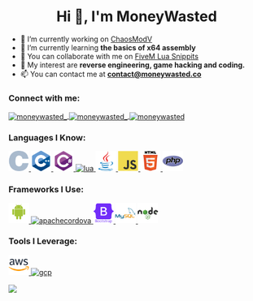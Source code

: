 <h1 align="center">Hi 👋, I'm MoneyWasted</h1>

- 🔭 I’m currently working on [ChaosModV](https://github.com/gta-chaos-mod/ChaosModV)
- 🌱 I’m currently learning **the basics of x64 assembly**
- 🤝 You can collaborate with me on [FiveM Lua Snippits](https://github.com/MoneyWasted/FiveM-Lua-Snippets)
- 💬 My interest are **reverse engineering, game hacking and coding.**
- 📫 You can contact me at **contact@moneywasted.co**

<h3 align="left">Connect with me:</h3>
<p align="left">
  <a href="https://twitter.com/moneywasted_" target="blank">
    <img align="center" src="https://cdn.jsdelivr.net/npm/simple-icons@3.0.1/icons/twitter.svg" alt="moneywasted_" height="30" width="40" />
  </a>
  <a href="https://instagram.com/moneywasted_" target="blank">
    <img align="center" src="https://cdn.jsdelivr.net/npm/simple-icons@3.0.1/icons/instagram.svg" alt="moneywasted_" height="30" width="40" />
  </a>
  <a href="https://www.youtube.com/c/moneywasted" target="blank">
    <img align="center" src="https://cdn.jsdelivr.net/npm/simple-icons@3.0.1/icons/youtube.svg" alt="moneywasted" height="30" width="40" />
  </a>
</p>

<h3 align="left">Languages I Know:</h3>
<p align="left">
  <a href="https://www.cprogramming.com/" target="_blank">
    <img src="https://raw.githubusercontent.com/devicons/devicon/master/icons/c/c-original.svg" alt="c" width="40" height="40" />
  </a>
  <a href="https://www.w3schools.com/cpp/" target="_blank">
    <img src="https://raw.githubusercontent.com/devicons/devicon/master/icons/cplusplus/cplusplus-original.svg" alt="cplusplus" width="40" height="40" />
  </a>
  <a href="https://www.w3schools.com/cs/" target="_blank">
    <img src="https://raw.githubusercontent.com/devicons/devicon/master/icons/csharp/csharp-original.svg" alt="csharp" width="40" height="40" />
  </a>
  <a href="https://www.lua.org/" target="_blank">
    <img src="https://upload.wikimedia.org/wikipedia/commons/c/cf/Lua-Logo.svg" alt="lua" width="40" height="40" />
  </a>
  <a href="https://www.java.com" target="_blank">
    <img src="https://raw.githubusercontent.com/devicons/devicon/master/icons/java/java-original.svg" alt="java" width="40" height="40" />
  </a>
  <a href="https://developer.mozilla.org/en-US/docs/Web/JavaScript" target="_blank">
    <img src="https://raw.githubusercontent.com/devicons/devicon/master/icons/javascript/javascript-original.svg" alt="javascript" width="40" height="40" />
  </a>
  <a href="https://www.w3.org/html/" target="_blank">
    <img src="https://raw.githubusercontent.com/devicons/devicon/master/icons/html5/html5-original-wordmark.svg" alt="html5" width="40" height="40" />
  </a>
  <a href="https://www.php.net" target="_blank">
    <img src="https://raw.githubusercontent.com/devicons/devicon/master/icons/php/php-original.svg" alt="php" width="40" height="40" />
  </a>
</p>

<h3 align="left">Frameworks I Use:</h3>
<p align="left">
  <a href="https://developer.android.com" target="_blank">
    <img src="https://raw.githubusercontent.com/devicons/devicon/master/icons/android/android-original-wordmark.svg" alt="android" width="40" height="40" />
  </a>
  <a href="https://cordova.apache.org/" target="_blank">
    <img src="https://www.vectorlogo.zone/logos/apache_cordova/apache_cordova-icon.svg" alt="apachecordova" width="40" height="40" />
  </a>
  <a href="https://getbootstrap.com" target="_blank">
    <img src="https://raw.githubusercontent.com/devicons/devicon/master/icons/bootstrap/bootstrap-plain-wordmark.svg" alt="bootstrap" width="40" height="40" />
  </a>
  <a href="https://www.mysql.com/" target="_blank">
    <img src="https://raw.githubusercontent.com/devicons/devicon/master/icons/mysql/mysql-original-wordmark.svg" alt="mysql" width="40" height="40" />
  </a>
  <a href="https://nodejs.org" target="_blank">
    <img src="https://raw.githubusercontent.com/devicons/devicon/master/icons/nodejs/nodejs-original-wordmark.svg" alt="nodejs" width="40" height="40" />
  </a>
</p>

<h3 align="left">Tools I Leverage:</h3>
<p align="left">
  <a href="https://aws.amazon.com" target="_blank">
    <img src="https://raw.githubusercontent.com/devicons/devicon/master/icons/amazonwebservices/amazonwebservices-original-wordmark.svg" alt="aws" width="40" height="40" />
  </a>
  <a href="https://cloud.google.com" target="_blank">
    <img src="https://www.vectorlogo.zone/logos/google_cloud/google_cloud-icon.svg" alt="gcp" width="40" height="40" />
  </a>
</p>

<div>
  <p><img align="center" src="stats.svg" /></p>
</div>

<!---
MoneyWasted/MoneyWasted is a ✨ special ✨ repository because its `README.md` (this file) appears on your GitHub profile.
You can click the Preview link to take a look at your changes.
--->
